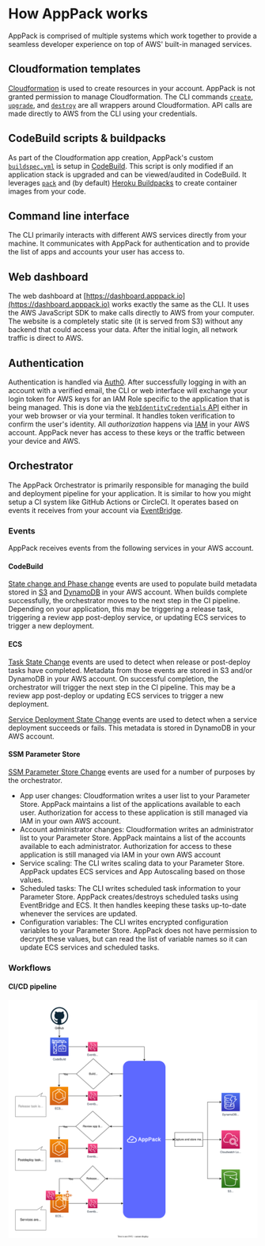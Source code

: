 # How AppPack works

AppPack is comprised of multiple systems which work together to provide a seamless developer experience on top of AWS' built-in managed services.

## Cloudformation templates

[Cloudformation](https://aws.amazon.com/cloudformation/) is used to create resources in your account. AppPack is not granted permission to manage Cloudformation. The CLI commands [`create`](https://docs.apppack.io/command-line-reference/apppack_create/), [`upgrade`](https://docs.apppack.io/command-line-reference/apppack_upgrade/), and [`destroy`](https://docs.apppack.io/command-line-reference/apppack_destroy/) are all wrappers around Cloudformation. API calls are made directly to AWS from the CLI using your credentials.

## CodeBuild scripts & buildpacks

As part of the Cloudformation app creation, AppPack's custom [`buildspec.yml`](https://docs.aws.amazon.com/codebuild/latest/userguide/build-spec-ref.html) is setup in [CodeBuild](https://aws.amazon.com/codebuild/). This script is only modified if an application stack is upgraded and can be viewed/audited in CodeBuild. It leverages [`pack`](https://github.com/buildpacks/pack) and (by default) [Heroku Buildpacks](https://elements.heroku.com/buildpacks) to create container images from your code.

## Command line interface

The CLI primarily interacts with different AWS services directly from your machine. It communicates with AppPack for authentication and to provide the list of apps and accounts your user has access to.

## Web dashboard

The web dashboard at [https://dashboard.apppack.io](https://dashboard.apppack.io) works exactly the same as the CLI. It uses the AWS JavaScript SDK to make calls directly to AWS from your computer. The website is a completely static site (it is served from S3) without any backend that could access your data. After the initial login, all network traffic is direct to AWS.

## Authentication

Authentication is handled via [Auth0](https://auth0.com/). After successfully logging in with an account with a verified email, the CLI or web interface will exchange your login token for AWS keys for an IAM Role specific to the application that is being managed. This is done via the [`WebIdentityCredentials` API](https://docs.aws.amazon.com/AWSJavaScriptSDK/latest/AWS/WebIdentityCredentials.html) either in your web browser or via your terminal. It handles token verification to confirm the user's identity. All _authorization_ happens via [IAM](https://aws.amazon.com/iam/) in your AWS account. AppPack never has access to these keys or the traffic between your device and AWS.

## Orchestrator

The AppPack Orchestrator is primarily responsible for managing the build and deployment pipeline for your application. It is similar to how you might setup a CI system like GitHub Actions or CircleCI. It operates based on events it receives from your account via [EventBridge](https://aws.amazon.com/eventbridge/).

### Events

AppPack receives events from the following services in your AWS account.

#### CodeBuild

[State change and Phase change](https://docs.aws.amazon.com/codebuild/latest/userguide/sample-build-notifications.html) events are used to populate build metadata stored in [S3](https://aws.amazon.com/s3/) and [DynamoDB](https://aws.amazon.com/dynamodb/) in your AWS account. When builds complete successfully, the orchestrator moves to the next step in the CI pipeline. Depending on your application, this may be triggering a release task, triggering a review app post-deploy service, or updating ECS services to trigger a new deployment.

#### ECS

[Task State Change](https://docs.aws.amazon.com/AmazonECS/latest/developerguide/ecs_cwe_events.html#ecs_task_events) events are used to detect when release or post-deploy tasks have completed. Metadata from those events are stored in S3 and/or DynamoDB in your AWS account. On successful completion, the orchestrator will trigger the next step in the CI pipeline. This may be a review app post-deploy or updating ECS services to trigger a new deployment.

[Service Deployment State Change](https://docs.aws.amazon.com/AmazonECS/latest/developerguide/ecs_cwe_events.html#ecs_service_deployment_events) events are used to detect when a service deployment succeeds or fails. This metadata is stored in DynamoDB in your AWS account.

#### SSM Parameter Store

[SSM Parameter Store Change](https://docs.aws.amazon.com/systems-manager/latest/userguide/monitoring-systems-manager-event-examples.html#SSM-Parameter-Store-event-types) events are used for a number of purposes by the orchestrator.

* App user changes: Cloudformation writes a user list to your Parameter Store. AppPack maintains a list of the applications available to each user. Authorization for access to these application is still managed via IAM in your own AWS account.
* Account administrator changes: Cloudformation writes an administrator list to your Parameter Store. AppPack maintains a list of the accounts available to each administrator. Authorization for access to these application is still managed via IAM in your own AWS account
* Service scaling: The CLI writes scaling data to your Parameter Store. AppPack updates ECS services and App Autoscaling based on those values.
* Scheduled tasks: The CLI writes scheduled task information to your Parameter Store. AppPack creates/destroys scheduled tasks using EventBridge and ECS. It then handles keeping these tasks up-to-date whenever the services are updated.
* Configuration variables: The CLI writes encrypted configuration variables to your Parameter Store. AppPack does not have permission to decrypt these values, but can read the list of variable names so it can update ECS services and scheduled tasks.

### Workflows

#### CI/CD pipeline

[![CI/CD Pipeline](../assets/pipeline-events.svg)](../assets/pipeline-events.svg)
